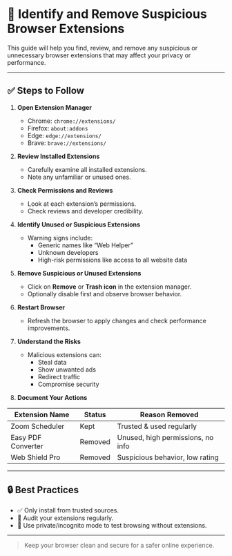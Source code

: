 # 🧹 Identify and Remove Suspicious Browser Extensions

This guide will help you find, review, and remove any suspicious or unnecessary browser extensions that may affect your privacy or performance.

---

## ✅ Steps to Follow

1. **Open Extension Manager**  
   - Chrome: `chrome://extensions/`  
   - Firefox: `about:addons`  
   - Edge: `edge://extensions/`  
   - Brave: `brave://extensions/`

2. **Review Installed Extensions**  
   - Carefully examine all installed extensions.
   - Note any unfamiliar or unused ones.

3. **Check Permissions and Reviews**  
   - Look at each extension’s permissions.
   - Check reviews and developer credibility.

4. **Identify Unused or Suspicious Extensions**  
   - Warning signs include:
     - Generic names like “Web Helper”
     - Unknown developers
     - High-risk permissions like access to all website data

5. **Remove Suspicious or Unused Extensions**  
   - Click on **Remove** or **Trash icon** in the extension manager.
   - Optionally disable first and observe browser behavior.

6. **Restart Browser**  
   - Refresh the browser to apply changes and check performance improvements.

7. **Understand the Risks**  
   - Malicious extensions can:
     - Steal data
     - Show unwanted ads
     - Redirect traffic
     - Compromise security

8. **Document Your Actions**

| Extension Name     | Status   | Reason Removed                    |
|--------------------|----------|-----------------------------------|
| Zoom Scheduler     | Kept     | Trusted & used regularly          |
| Easy PDF Converter | Removed  | Unused, high permissions, no info |
| Web Shield Pro     | Removed  | Suspicious behavior, low rating   |

---

## 🔒 Best Practices

- ✅ Only install from trusted sources.
- 🔁 Audit your extensions regularly.
- 🧪 Use private/incognito mode to test browsing without extensions.

---

> Keep your browser clean and secure for a safer online experience.



  